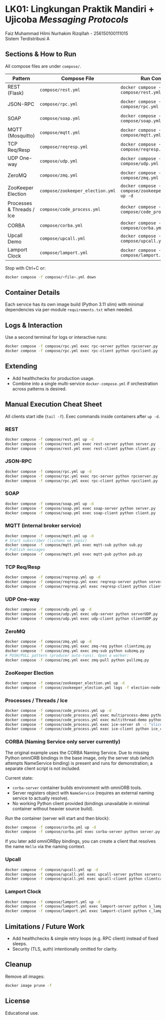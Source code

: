 # LK01: Lingkungan Praktik Mandiri + Ujicoba <i>Messaging Protocols</i>


Faiz Muhammad Hilmi Nurhakim Rizqillah - 256150100111015
<br> Sistem Terdistribusi A

## Sections & How to Run

All compose files are under `compose/`.

| Pattern | Compose File | Run Command | Notes |
|---------|--------------|-------------|-------|
| REST (Flask) | `compose/rest.yml` | `docker compose -f compose/rest.yml up -d` | Manual exec inside |
| JSON-RPC | `compose/rpc.yml` | `docker compose -f compose/rpc.yml up -d` | Manual server/client |
| SOAP | `compose/soap.yml` | `docker compose -f compose/soap.yml up -d` | Exec zeep client |
| MQTT (Mosquitto) | `compose/mqtt.yml` | `docker compose -f compose/mqtt.yml up -d` | Internal local broker |
| TCP Req/Resp | `compose/reqresp.yml` | `docker compose -f compose/reqresp.yml up -d` | Interactive echo |
| UDP One-way | `compose/udp.yml` | `docker compose -f compose/udp.yml up -d` | UDP send/recv |
| ZeroMQ | `compose/zmq.yml` | `docker compose -f compose/zmq.yml up -d` | REQ/REP + PUB/SUB |
| ZooKeeper Election | `compose/zookeeper_election.yml` | `docker compose -f compose/zookeeper_election.yml up -d` | Nodes auto run |
| Processes & Threads / Ice | `compose/code_process.yml` | `docker compose -f compose/code_process.yml up -d` | Demos + Ice |
| CORBA | `compose/corba.yml` | `docker compose -f compose/corba.yml up -d` | ORB only |
| Upcall Demo | `compose/upcall.yml` | `docker compose -f compose/upcall.yml up -d` | Manual client |
| Lamport Clock | `compose/lamport.yml` | `docker compose -f compose/lamport.yml up -d` | Manual client |

Stop with Ctrl+C or:
```bash
docker compose -f compose/<file>.yml down
```

## Container Details
Each service has its own image build (Python 3.11 slim) with minimal dependencies via per-module `requirements.txt` when needed.

## Logs & Interaction
Use a second terminal for logs or interactive runs:
```bash
docker compose -f compose/rpc.yml exec rpc-server python rpcserver.py
docker compose -f compose/rpc.yml exec rpc-client python rpcclient.py
```

## Extending
- Add healthchecks for production usage.
- Combine into a single multi-service `docker-compose.yml` if orchestration across patterns is desired.

## Manual Execution Cheat Sheet
All clients start idle (`tail -f`). Exec commands inside containers after `up -d`.

### REST
```bash
docker compose -f compose/rest.yml up -d
docker compose -f compose/rest.yml exec rest-server python server.py
docker compose -f compose/rest.yml exec rest-client python client.py --op both -a 2 -b 3
```

### JSON-RPC
```bash
docker compose -f compose/rpc.yml up -d
docker compose -f compose/rpc.yml exec rpc-server python rpcserver.py
docker compose -f compose/rpc.yml exec rpc-client python rpcclient.py
```

### SOAP
```bash
docker compose -f compose/soap.yml up -d
docker compose -f compose/soap.yml exec soap-server python server.py
docker compose -f compose/soap.yml exec soap-client python client.py
```

### MQTT (internal broker service)
```bash
docker compose -f compose/mqtt.yml up -d
# Start subscriber (listens on topic)
docker compose -f compose/mqtt.yml exec mqtt-sub python sub.py
# Publish messages
docker compose -f compose/mqtt.yml exec mqtt-pub python pub.py
```

### TCP Req/Resp
```bash
docker compose -f compose/reqresp.yml up -d
docker compose -f compose/reqresp.yml exec reqresp-server python server.py
docker compose -f compose/reqresp.yml exec reqresp-client python client.py
```

### UDP One-way
```bash
docker compose -f compose/udp.yml up -d
docker compose -f compose/udp.yml exec udp-server python serverUDP.py
docker compose -f compose/udp.yml exec udp-client python clientUDP.py
```

### ZeroMQ
```bash
docker compose -f compose/zmq.yml up -d
docker compose -f compose/zmq.yml exec zmq-req python clientzmq.py
docker compose -f compose/zmq.yml exec zmq-sub python subzmq.py
# PUSH/PULL pattern (producer auto-runs). Open a worker:
docker compose -f compose/zmq.yml exec zmq-pull python pullzmq.py
```

### ZooKeeper Election
```bash
docker compose -f compose/zookeeper_election.yml up -d
docker compose -f compose/zookeeper_election.yml logs -f election-node-1
```

### Processes / Threads / Ice
```bash
docker compose -f compose/code_process.yml up -d
docker compose -f compose/code_process.yml exec multiprocess-demo python multiprcs.py
docker compose -f compose/code_process.yml exec multithread-demo python multithreads.py
docker compose -f compose/code_process.yml exec ice-server sh -c "slice2py Demo.ice || true; python ice_server.py"
docker compose -f compose/code_process.yml exec ice-client python ice_client.py
```

### CORBA (Naming Service only server currently)
The original example uses the CORBA Naming Service. Due to missing Python omniORB bindings in the base image, only the server stub (which attempts NameService binding) is present and runs for demonstration; a separate client script is not included.

Current state:
- `corba-server` container builds environment with omniORB tools.
- Server registers object with `NameService` (requires an external naming service to actually resolve).
- No working Python client provided (bindings unavailable in minimal container without heavier source build).

Run the container (server will start and then block):
```bash
docker compose -f compose/corba.yml up -d
docker compose -f compose/corba.yml exec corba-server python server.py
```
If you later add omniORBpy bindings, you can create a client that resolves the name `Hello` via the naming context.

### Upcall
```bash
docker compose -f compose/upcall.yml up -d
docker compose -f compose/upcall.yml exec upcall-server python servercall.py
docker compose -f compose/upcall.yml exec upcall-client python clientcall.py
```

### Lamport Clock
```bash
docker compose -f compose/lamport.yml up -d
docker compose -f compose/lamport.yml exec lamport-server python s_lamp.py
docker compose -f compose/lamport.yml exec lamport-client python c_lamp.py
```

## Limitations / Future Work
- Add healthchecks & simple retry loops (e.g. RPC client) instead of fixed sleeps.
- Security (TLS, auth) intentionally omitted for clarity.

## Cleanup
Remove all images:
```bash
docker image prune -f
```

## License
Educational use.
